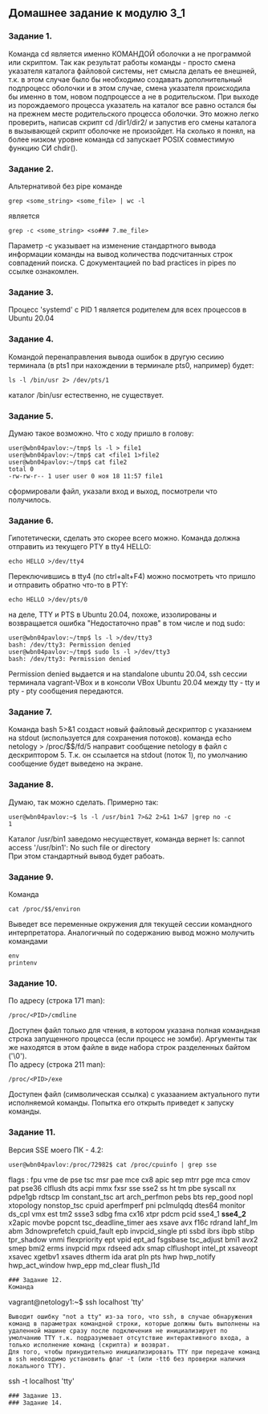 Домашнее задание к модулю 3_1 
------------

### Задание 1. 
Команда cd является именно КОМАНДОЙ оболочки а не программой или скриптом. Так как результат работы команды - просто смена указателя каталога файловой системы, нет смысла делать ее внешней, т.к. в этом случае было бы необходимо создавать дополнительный подпроцесс оболочки и в этом случае, смена указателя происходила бы именно в том, новом подпроцессе а не в родительском. При выходе из порождаемого процесса указатель на каталог все равно остался бы на прежнем месте родительского процесса оболочки. Это можно легко проверить, написав скрипт cd /dir1/dir2/ и запустив его смены каталога в вызывающей скрипт оболочке не произойдет. На сколько я понял, на более низком уровне команда cd запускает POSIX совместимую функцию СИ chdir(). 

### Задание 2.
Альтернативой без pipe команде 
~~~
grep <some_string> <some_file> | wc -l
~~~
является  
~~~
grep -с <some_string> <so### 7.me_file>
~~~
Параметр -с указывает на изменение стандартного вывода информации команды на вывод количества подсчитанных строк совпадений поиска.
С документацией по bad practices in pipes по ссылке ознакомлен.  
### Задание 3.
Процесс 'systemd' с PID 1 является родителем для всех процессов в Ubuntu 20.04
### Задание 4.
Командой перенаправления вывода ошибок в другую сесиию терминала (в pts1 при нахождении в терминале pts0, например) будет:  
~~~
ls -l /bin/usr 2> /dev/pts/1
~~~
каталог /bin/usr естественно, не существует.
### Задание 5.
Думаю такое возможно. Что с ходу пришло в голову:
~~~
user@wbn04pavlov:~/tmp$ ls -l > file1
user@wbn04pavlov:~/tmp$ cat <file1 1>file2
user@wbn04pavlov:~/tmp$ cat file2
total 0
-rw-rw-r-- 1 user user 0 ноя 18 11:57 file1
~~~
сформировали файл, указали вход и выход, посмотрели что получилось.
### Задание 6.
Гипотетически, сделать это скорее всего можно. Команда должна отправить из текущего PTY в tty4 HELLO:
~~~
echo HELLO >/dev/tty4
~~~
Переключившись в tty4 (по ctrl+alt+F4) можно посмотреть что пришло и отправить обратно что-то в PTY:
~~~
echo HELLO >/dev/pts/0
~~~
на деле, TTY и PTS в Ubuntu 20.04, похоже, иззолированы и возвращается ошибка "Недостаточно прав" в том числе и под sudo:
~~~
user@wbn04pavlov:~/tmp$ ls -l >/dev/tty3
bash: /dev/tty3: Permission denied
user@wbn04pavlov:~/tmp$ sudo ls -l >/dev/tty3
bash: /dev/tty3: Permission denied
~~~
Permission denied выдается и на standalone ubuntu 20.04, ssh сессии терминала vagrant-VBox и в консоли VBox Ubuntu 20.04
между tty - tty и pty - pty сообщения передаются.
### Задание 7.
Команда bash 5>&1 создаст новый файловый дескриптор с указанием на stdout (используется для сохранения потоков). команда echo netology > /proc/$$/fd/5 направит сообщение netology в файл с дескриптором 5. Т.к. он ссылается на stdout (поток 1), по умолчанию сообщение будет выведено на экране.
### Задание 8.
Думаю, так можно сделать. Примерно так:
~~~
user@wbn04pavlov:~$ ls -l /usr/bin1 7>&2 2>&1 1>&7 |grep no -c
1
~~~
Каталог /usr/bin1 заведомо несуществует, команда вернет ls: cannot access '/usr/bin1': No such file or directory  
При этом стандартный вывод будет рабоать.
### Задание 9.
Команда 
~~~
cat /proc/$$/environ
~~~
Выведет все переменные окружения для текущей сессии командного интерпретатора.
Аналогичный по содержанию вывод можно молучить командами
~~~
env
printenv
~~~
### Задание 10.
По адресу (строка 171 man):
~~~
/proc/<PID>/cmdline
~~~
Доступен файл только для чтения, в котором указана полная командная строка запущенного процесса (если процесс не зомби). Аргументы так же находятся в этом файле в виде набора строк разделенных байтом ('\0').  
По адресу (строка 211 man):
~~~
/proc/<PID>/exe
~~~
Доступен файл (символическая ссылка) с указаанием актуального пути исполняемой команды. Попытка его открыть приведет к запуску команды. 
### Задание 11.
Версия SSE моего ПК - 4.2:
~~~
user@wbn04pavlov:/proc/72982$ cat /proc/cpuinfo | grep sse
~~~
flags		: fpu vme de pse tsc msr pae mce cx8 apic sep mtrr pge mca cmov pat pse36 clflush dts acpi mmx fxsr sse sse2 ss ht tm pbe syscall nx pdpe1gb rdtscp lm constant_tsc art arch_perfmon pebs bts rep_good nopl xtopology nonstop_tsc cpuid aperfmperf pni pclmulqdq dtes64 monitor ds_cpl vmx est tm2 ssse3 sdbg fma cx16 xtpr pdcm pcid sse4_1 <strong>sse4_2</strong> x2apic movbe popcnt tsc_deadline_timer aes xsave avx f16c rdrand lahf_lm abm 3dnowprefetch cpuid_fault epb invpcid_single pti ssbd ibrs ibpb stibp tpr_shadow vnmi flexpriority ept vpid ept_ad fsgsbase tsc_adjust bmi1 avx2 smep bmi2 erms invpcid mpx rdseed adx smap clflushopt intel_pt xsaveopt xsavec xgetbv1 xsaves dtherm ida arat pln pts hwp hwp_notify hwp_act_window hwp_epp md_clear flush_l1d

~~~
### Задание 12.
Команда 
~~~
vagrant@netology1:~$ ssh localhost 'tty'
~~~
Выводит ошибку "not a tty" из-за того, что ssh, в случае обнаружения команд в параметрах командной строки, которые должны быть выполнены на удаленной машине сразу после подключения не инициализирует по умолчанию TTY т.к. подразумевает отсутствие интерактивного входа, а только исполнение команд (скрипта) и возврат. 
Для того, чтобы принудительно инициализировать TTY при передаче команд в ssh необходимо установить флаг -t (или -ttб без проверки наличия локального TTY). 
~~~
ssh -t localhost 'tty'
~~~
### Задание 13.
### Задание 14.
